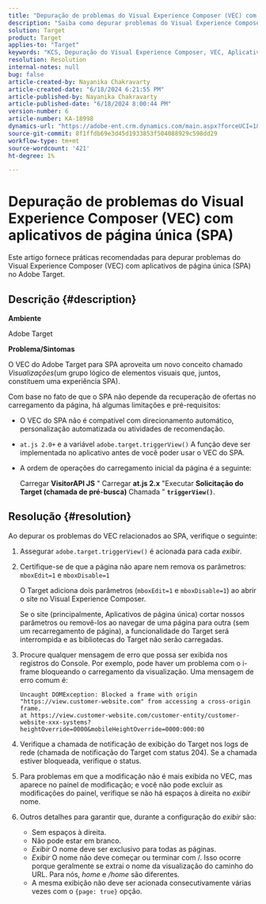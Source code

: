 ```yaml
---
title: "Depuração de problemas do Visual Experience Composer (VEC) com aplicativos de página única (SPA)"
description: "Saiba como depurar problemas do Visual Experience Composer (VEC) com aplicativos de página única no Adobe Target"
solution: Target
product: Target
applies-to: "Target"
keywords: "KCS, Depuração do Visual Experience Composer, VEC, Aplicativos de página única, SPA, Adobe Target"
resolution: Resolution
internal-notes: null
bug: false
article-created-by: Nayanika Chakravarty
article-created-date: "6/18/2024 6:21:55 PM"
article-published-by: Nayanika Chakravarty
article-published-date: "6/18/2024 8:00:44 PM"
version-number: 6
article-number: KA-18998
dynamics-url: "https://adobe-ent.crm.dynamics.com/main.aspx?forceUCI=1&pagetype=entityrecord&etn=knowledgearticle&id=6842d5a3-9f2d-ef11-840a-000d3a5b439f"
source-git-commit: 8f1ffdb69e3d45d1933853f504088929c598dd29
workflow-type: tm+mt
source-wordcount: '421'
ht-degree: 1%

---
```


# Depuração de problemas do Visual Experience Composer (VEC) com aplicativos de página única (SPA)


Este artigo fornece práticas recomendadas para depurar problemas do Visual Experience Composer (VEC) com aplicativos de página única (SPA) no Adobe Target.

## Descrição {#description}


<b>Ambiente</b>

Adobe Target

<b>Problema/Sintomas</b>

O VEC do Adobe Target para SPA aproveita um novo conceito chamado *Visualizações*(um grupo lógico de elementos visuais que, juntos, constituem uma experiência SPA).

Com base no fato de que o SPA não depende da recuperação de ofertas no carregamento da página, há algumas limitações e pré-requisitos:

- O VEC do SPA não é compatível com direcionamento automático, personalização automatizada ou atividades de recomendação.
- `at.js 2.0+` e a variável `adobe.target.triggerView()` A função deve ser implementada no aplicativo antes de você poder usar o VEC do SPA.
- A ordem de operações do carregamento inicial da página é a seguinte:



  Carregar <b>VisitorAPI JS</b> &quot; Carregar <b>at.js 2.x</b> &quot;Executar <b>Solicitação do Target (chamada de pré-busca)</b> Chamada &quot; <b>`triggerView()`</b>.



## Resolução {#resolution}


Ao depurar os problemas do VEC relacionados ao SPA, verifique o seguinte:

1. Assegurar `adobe.target.triggerView()` é acionada para cada *exibir*.
2. Certifique-se de que a página não apare nem remova os parâmetros: `mboxEdit=1` e `mboxDisable=1`



   O Target adiciona dois parâmetros (`mboxEdit=1` e `mboxDisable=1`) ao abrir o site no Visual Experience Composer.



   Se o site (principalmente, Aplicativos de página única) cortar nossos parâmetros ou removê-los ao navegar de uma página para outra (sem um recarregamento de página), a funcionalidade do Target será interrompida e as bibliotecas do Target não serão carregadas.
3. Procure qualquer mensagem de erro que possa ser exibida nos registros do Console. Por exemplo, pode haver um problema com o i-frame bloqueando o carregamento da visualização. Uma mensagem de erro comum é:


   ```
   Uncaught DOMException: Blocked a frame with origin "https://view.customer-website.com" from accessing a cross-origin frame.
   at https://view.customer-website.com/customer-entity/customer-website-xxx-systems?heightOverride=0000&mobileHeightOverride=0000:000:00
   ```


4. Verifique a chamada de notificação de exibição do Target nos logs de rede (chamada de notificação do Target com status 204). Se a chamada estiver bloqueada, verifique o status.
5. Para problemas em que a modificação não é mais exibida no VEC, mas aparece no painel de modificação; e você não pode excluir as modificações do painel, verifique se não há espaços à direita no *exibir* nome.
6. Outros detalhes para garantir que, durante a configuração do *exibir* são:
   - Sem espaços à direita.
   - Não pode estar em branco.
   - *Exibir* O nome deve ser exclusivo para todas as páginas.
   - *Exibir* O nome não deve começar ou terminar com /. Isso ocorre porque geralmente se extrai o nome da visualização do caminho do URL. Para nós, *home* e */home* são diferentes.
   - A mesma exibição não deve ser acionada consecutivamente várias vezes com o `{page: true}` opção.

